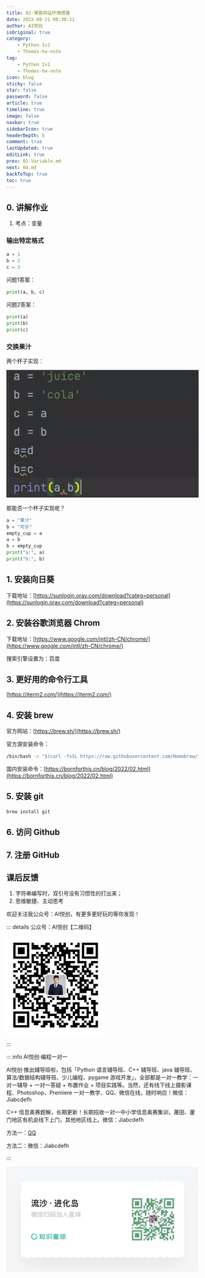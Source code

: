 ```yaml
---
title: 02-博客网站环境搭建
date: 2022-08-21 08:30:11
author: AI悦创
isOriginal: true
category:
    - Python 1v1
    - Thomas-hw-note
tag:
    - Python 1v1
    - Thomas-hw-note
icon: blog
sticky: false
star: false
password: false
article: true
timeline: true
image: false
navbar: true
sidebarIcon: true
headerDepth: 5
comment: true
lastUpdated: true
editLink: true
prev: 01-Variable.md
next: 04.md
backToTop: true
toc: true
---
```


## 0. 讲解作业

1. 考点：变量

### 输出特定格式

```python
a = 1
b = 2
c = 3
```

问题1答案：

```python
print(a, b, c)
```

问题2答案：

```python
print(a)
print(b)
print(c)
```

### 交换果汁

两个杯子实现：

![image-20220821093010404](./02-Cocos.assets/image-20220821093010404.png)

那能否一个杯子实现呢？

```python
a = "果汁"
b = "可乐"
empty_cup = a
a = b
b = empty_cup
print("a:", a)
print("b:", b)
```



## 1. 安装向日葵

下载地址：[https://sunlogin.oray.com/download?categ=personal](https://sunlogin.oray.com/download?categ=personal)



## 2. 安装谷歌浏览器 Chrom

下载地址：[https://www.google.com/intl/zh-CN/chrome/](https://www.google.com/intl/zh-CN/chrome/)

搜索引擎设置为：百度



## 3. 更好用的命令行工具

[https://iterm2.com/](https://iterm2.com/)



## 4. 安装 brew

官方网站：[https://brew.sh/](https://brew.sh/)

官方源安装命令：

```cmd
/bin/bash -c "$(curl -fsSL https://raw.githubusercontent.com/Homebrew/install/HEAD/install.sh)"
```

国内安装命令：[https://bornforthis.cn/blog/2022/02.html](https://bornforthis.cn/blog/2022/02.html)



## 5. 安装 git

```cmd
brew install git
```



## 6. 访问 Github



## 7. 注册 GitHub



## 课后反馈

1. 字符串编写时，双引号没有习惯性的打出来；
2. 思维敏捷、主动思考







欢迎关注我公众号：AI悦创，有更多更好玩的等你发现！

::: details 公众号：AI悦创【二维码】

![](/gzh.jpg)

:::

::: info AI悦创·编程一对一

AI悦创·推出辅导班啦，包括「Python 语言辅导班、C++ 辅导班、java 辅导班、算法/数据结构辅导班、少儿编程、pygame 游戏开发」，全部都是一对一教学：一对一辅导 + 一对一答疑 + 布置作业 + 项目实践等。当然，还有线下线上摄影课程、Photoshop、Premiere 一对一教学、QQ、微信在线，随时响应！微信：Jiabcdefh

C++ 信息奥赛题解，长期更新！长期招收一对一中小学信息奥赛集训，莆田、厦门地区有机会线下上门，其他地区线上。微信：Jiabcdefh

方法一：[QQ](http://wpa.qq.com/msgrd?v=3&uin=1432803776&site=qq&menu=yes)

方法二：微信：Jiabcdefh

:::

![](/zsxq.jpg)












